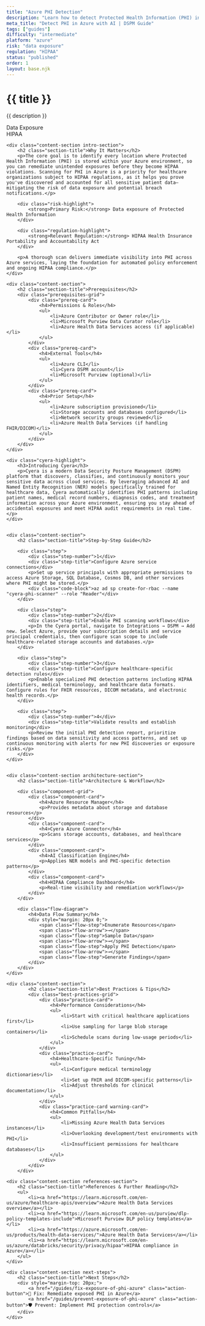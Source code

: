 ```yaml
---
title: "Azure PHI Detection"
description: "Learn how to detect Protected Health Information (PHI) in Azure environments. Follow step-by-step guidance for HIPAA compliance."
meta_title: "Detect PHI in Azure with AI | DSPM Guide"
tags: ["guides"]
difficulty: "intermediate"
platform: "azure"
risk: "data exposure"
regulation: "HIPAA"
status: "published"
order: 1
layout: base.njk
---
```


<div class="container">
    <div class="header">
        <h1>{{ title }}</h1>
        <p>{{ description }}</p>
        <div class="badge">Data Exposure</div>
        <div class="badge regulation">HIPAA</div>
    </div>

    <div class="content-section intro-section">
        <h2 class="section-title">Why It Matters</h2>
        <p>The core goal is to identify every location where Protected Health Information (PHI) is stored within your Azure environment, so you can remediate unintended exposures before they become HIPAA violations. Scanning for PHI in Azure is a priority for healthcare organizations subject to HIPAA regulations, as it helps you prove you've discovered and accounted for all sensitive patient data—mitigating the risk of data exposure and potential breach notifications.</p>
        
        <div class="risk-highlight">
            <strong>Primary Risk:</strong> Data exposure of Protected Health Information
        </div>
        
        <div class="regulation-highlight">
            <strong>Relevant Regulation:</strong> HIPAA Health Insurance Portability and Accountability Act
        </div>
        
        <p>A thorough scan delivers immediate visibility into PHI across Azure services, laying the foundation for automated policy enforcement and ongoing HIPAA compliance.</p>
    </div>

    <div class="content-section">
        <h2 class="section-title">Prerequisites</h2>
        <div class="prerequisites-grid">
            <div class="prereq-card">
                <h4>Permissions & Roles</h4>
                <ul>
                    <li>Azure Contributor or Owner role</li>
                    <li>Microsoft Purview Data Curator role</li>
                    <li>Azure Health Data Services access (if applicable)</li>
                </ul>
            </div>
            <div class="prereq-card">
                <h4>External Tools</h4>
                <ul>
                    <li>Azure CLI</li>
                    <li>Cyera DSPM account</li>
                    <li>Microsoft Purview (optional)</li>
                </ul>
            </div>
            <div class="prereq-card">
                <h4>Prior Setup</h4>
                <ul>
                    <li>Azure subscription provisioned</li>
                    <li>Storage accounts and databases configured</li>
                    <li>Network security groups reviewed</li>
                    <li>Azure Health Data Services (if handling FHIR/DICOM)</li>
                </ul>
            </div>
        </div>
    </div>
	
    <div class="cyera-highlight">
        <h3>Introducing Cyera</h3>
        <p>Cyera is a modern Data Security Posture Management (DSPM) platform that discovers, classifies, and continuously monitors your sensitive data across cloud services. By leveraging advanced AI and Named Entity Recognition (NER) models specifically trained for healthcare data, Cyera automatically identifies PHI patterns including patient names, medical record numbers, diagnosis codes, and treatment information across your Azure environment, ensuring you stay ahead of accidental exposures and meet HIPAA audit requirements in real time.</p>
    </div>
	

    <div class="content-section">
        <h2 class="section-title">Step-by-Step Guide</h2>
        
        <div class="step">
            <div class="step-number">1</div>
            <div class="step-title">Configure Azure service connections</div>
            <p>Set up service principals with appropriate permissions to access Azure Storage, SQL Database, Cosmos DB, and other services where PHI might be stored.</p>
            <div class="code-block">az ad sp create-for-rbac --name "cyera-phi-scanner" --role "Reader"</div>
        </div>

        <div class="step">
            <div class="step-number">2</div>
            <div class="step-title">Enable PHI scanning workflows</div>
            <p>In the Cyera portal, navigate to Integrations → DSPM → Add new. Select Azure, provide your subscription details and service principal credentials, then configure scan scope to include healthcare-related storage accounts and databases.</p>
        </div>

        <div class="step">
            <div class="step-number">3</div>
            <div class="step-title">Configure healthcare-specific detection rules</div>
            <p>Enable specialized PHI detection patterns including HIPAA identifiers, medical terminology, and healthcare data formats. Configure rules for FHIR resources, DICOM metadata, and electronic health records.</p>
        </div>

        <div class="step">
            <div class="step-number">4</div>
            <div class="step-title">Validate results and establish monitoring</div>
            <p>Review the initial PHI detection report, prioritize findings based on data sensitivity and access patterns, and set up continuous monitoring with alerts for new PHI discoveries or exposure risks.</p>
        </div>
    </div>


    <div class="content-section architecture-section">
        <h2 class="section-title">Architecture & Workflow</h2>
        
        <div class="component-grid">
            <div class="component-card">
                <h4>Azure Resource Manager</h4>
                <p>Provides metadata about storage and database resources</p>
            </div>
            <div class="component-card">
                <h4>Cyera Azure Connector</h4>
                <p>Scans storage accounts, databases, and healthcare services</p>
            </div>
            <div class="component-card">
                <h4>AI Classification Engine</h4>
                <p>Applies NER models and PHI-specific detection patterns</p>
            </div>
            <div class="component-card">
                <h4>HIPAA Compliance Dashboard</h4>
                <p>Real-time visibility and remediation workflows</p>
            </div>
        </div>

        <div class="flow-diagram">
            <h4>Data Flow Summary</h4>
            <div style="margin: 20px 0;">
                <span class="flow-step">Enumerate Resources</span>
                <span class="flow-arrow">→</span>
                <span class="flow-step">Sample Data</span>
                <span class="flow-arrow">→</span>
                <span class="flow-step">Apply PHI Detection</span>
                <span class="flow-arrow">→</span>
                <span class="flow-step">Generate Findings</span>
            </div>
        </div>
    </div>

	<div class="content-section">
	        <h2 class="section-title">Best Practices & Tips</h2>
	        <div class="best-practices-grid">
	            <div class="practice-card">
	                <h4>Performance Considerations</h4>
	                <ul>
	                    <li>Start with critical healthcare applications first</li>
	                    <li>Use sampling for large blob storage containers</li>
	                    <li>Schedule scans during low-usage periods</li>
	                </ul>
	            </div>
	            <div class="practice-card">
	                <h4>Healthcare-Specific Tuning</h4>
	                <ul>
	                    <li>Configure medical terminology dictionaries</li>
	                    <li>Set up FHIR and DICOM-specific patterns</li>
	                    <li>Adjust thresholds for clinical documentation</li>
	                </ul>
	            </div>
	            <div class="practice-card warning-card">
	                <h4>Common Pitfalls</h4>
	                <ul>
	                    <li>Missing Azure Health Data Services instances</li>
	                    <li>Overlooking development/test environments with PHI</li>
	                    <li>Insufficient permissions for healthcare databases</li>
	                </ul>
	            </div>
	        </div>
	    </div>

    <div class="content-section references-section">
        <h2 class="section-title">References & Further Reading</h2>
        <ul>
            <li><a href="https://learn.microsoft.com/en-us/azure/healthcare-apis/overview">Azure Health Data Services overview</a></li>
            <li><a href="https://learn.microsoft.com/en-us/purview/dlp-policy-templates-include">Microsoft Purview DLP policy templates</a></li>
            <li><a href="https://azure.microsoft.com/en-us/products/health-data-services/">Azure Health Data Services</a></li>
            <li><a href="https://learn.microsoft.com/en-us/azure/databricks/security/privacy/hipaa">HIPAA compliance in Azure</a></li>
        </ul>
    </div>

    <div class="content-section next-steps">
        <h2 class="section-title">Next Steps</h2>
        <div style="margin-top: 20px;">
            <a href="/guides/fix-exposure-of-phi-azure" class="action-button">🔧 Fix: Remediate exposed PHI in Azure</a>
            <a href="/guides/prevent-exposure-of-phi-azure" class="action-button">🛡️ Prevent: Implement PHI protection controls</a>
        </div>
    </div>
</div>
